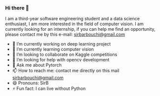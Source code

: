 ### Hi there 👋

<!--
**sirBarbouchi/sirBarbouchi** is a ✨ _special_ ✨ repository because its `README.md` (this file) appears on your GitHub profile.
-->

I am a third-year software engineering student and a data science enthusiast, I am more interested in the field of computer vision. I am currently looking for an internship, if you can help me find an opportunity, please contact me by this e-mail: sirbarbouchi@gmail.com


* 🔭 I’m currently working on deep learning project
* 🌱 I’m currently learning computer vision
* 👯 I’m looking to collaborate on Kaggle competitions
* 🤔 I’m looking for help with opencv development
* 💬 Ask me about Pytorch
* 📫 How to reach me: contact me directly on this mail sirbarbouchi@gmail.com
* 😄 Pronouns: SirB
* ⚡ Fun fact: I can live without Python

